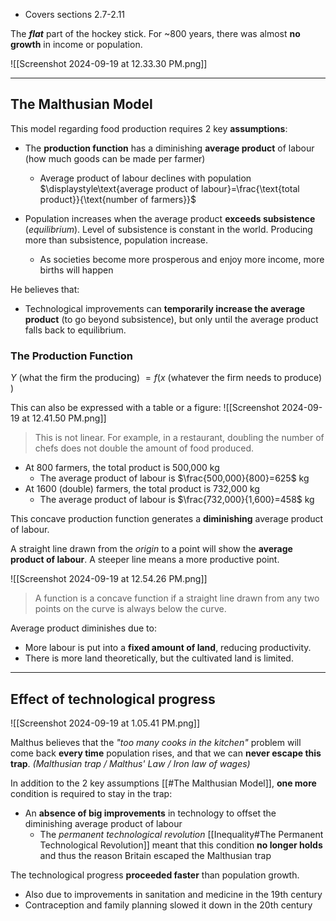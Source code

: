 - Covers sections 2.7-2.11

The ***flat*** part of the hockey stick. For ~800 years, there was almost **no growth** in income or population.

![[Screenshot 2024-09-19 at 12.33.30 PM.png]]

---
## The Malthusian Model

This model regarding food production requires 2 key **assumptions**:
- The **production function** has a diminishing **average product** of labour (how much goods can be made per farmer)
	- Average product of labour declines with population
	$\displaystyle\text{average product of labour}=\frac{\text{total product}}{\text{number of farmers}}$

- Population increases when the average product **exceeds subsistence** (*equilibrium*). Level of subsistence is constant in the world. Producing more than subsistence, population increase.
	- As societies become more prosperous and enjoy more income, more births will happen

He believes that:
- Technological improvements can **temporarily increase the average product** (to go beyond subsistence), but only until the average product falls back to equilibrium.

### The Production Function

$Y$ (what the firm the producing) $=f(x$ (whatever the firm needs to produce) $)$

This can also be expressed with a table or a figure:
![[Screenshot 2024-09-19 at 12.41.50 PM.png]]

> This is not linear. For example, in a restaurant, doubling the number of chefs does not double the amount of food produced.

- At 800 farmers, the total product is 500,000 kg
	- The average product of labour is $\frac{500,000}{800}=625$ kg
- At 1600 (double) farmers, the total product is 732,000 kg
	- The average product of labour is $\frac{732,000}{1,600}=458$ kg

This concave production function generates a **diminishing** average product of labour.

A straight line drawn from the *origin* to a point will show the **average product of labour**. A steeper line means a more productive point.

![[Screenshot 2024-09-19 at 12.54.26 PM.png]]

> A function is a concave function if a straight line drawn from any two points on the curve is always below the curve.

Average product diminishes due to:
- More labour is put into a **fixed amount of land**, reducing productivity.
- There is more land theoretically, but the cultivated land is limited.

---

## Effect of technological progress

![[Screenshot 2024-09-19 at 1.05.41 PM.png]]

Malthus believes that the *"too many cooks in the kitchen"* problem will come back **every time** population rises, and that we can **never escape this trap**. *(Malthusian trap / Malthus' Law / Iron law of wages)*

In addition to the 2 key assumptions [[#The Malthusian Model]], **one more** condition is required to stay in the trap:
- An **absence of big improvements** in technology to offset the diminishing average product of labour
	- The *permanent technological revolution* [[Inequality#The Permanent Technological Revolution]] meant that this condition **no longer holds** and thus the reason Britain escaped the Malthusian trap

The technological progress **proceeded faster** than population growth. 
- Also due to improvements in sanitation and medicine in the 19th century
- Contraception and family planning slowed it down in the 20th century



